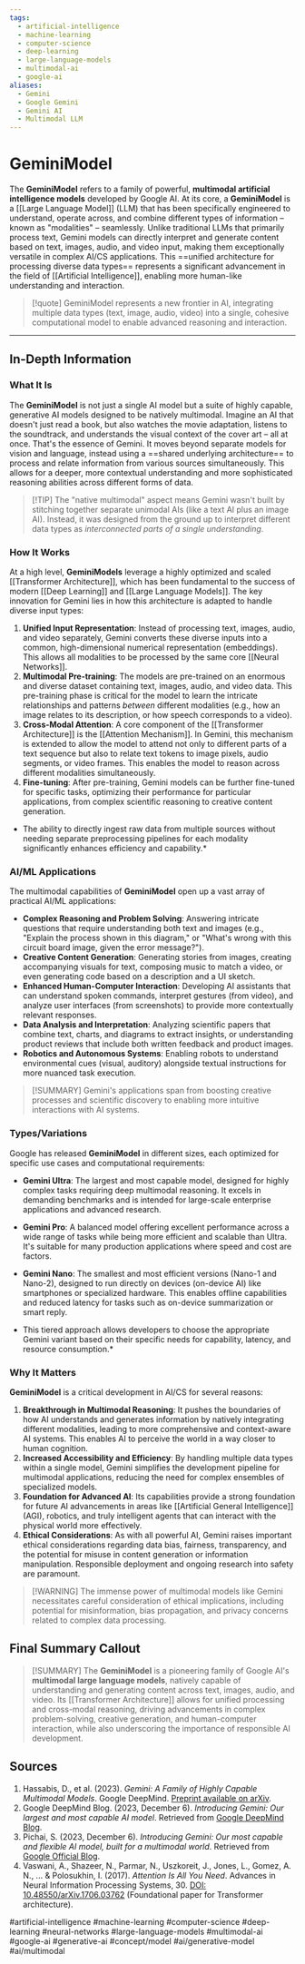 ```yaml
---
tags:
  - artificial-intelligence
  - machine-learning
  - computer-science
  - deep-learning
  - large-language-models
  - multimodal-ai
  - google-ai
aliases:
  - Gemini
  - Google Gemini
  - Gemini AI
  - Multimodal LLM
---
```


# GeminiModel

The **GeminiModel** refers to a family of powerful, **multimodal artificial intelligence models** developed by Google AI. At its core, a **GeminiModel** is a [[Large Language Model]] (LLM) that has been specifically engineered to understand, operate across, and combine different types of information – known as "modalities" – seamlessly. Unlike traditional LLMs that primarily process text, Gemini models can directly interpret and generate content based on text, images, audio, and video input, making them exceptionally versatile in complex AI/CS applications. This ==unified architecture for processing diverse data types== represents a significant advancement in the field of [[Artificial Intelligence]], enabling more human-like understanding and interaction.

> [!quote] GeminiModel represents a new frontier in AI, integrating multiple data types (text, image, audio, video) into a single, cohesive computational model to enable advanced reasoning and interaction.

---

## In-Depth Information

### What It Is

The **GeminiModel** is not just a single AI model but a suite of highly capable, generative AI models designed to be natively multimodal. Imagine an AI that doesn't just read a book, but also watches the movie adaptation, listens to the soundtrack, and understands the visual context of the cover art – all at once. That's the essence of Gemini. It moves beyond separate models for vision and language, instead using a ==shared underlying architecture== to process and relate information from various sources simultaneously. This allows for a deeper, more contextual understanding and more sophisticated reasoning abilities across different forms of data.

> [!TIP] The "native multimodal" aspect means Gemini wasn't built by stitching together separate unimodal AIs (like a text AI plus an image AI). Instead, it was designed from the ground up to interpret different data types as *interconnected parts of a single understanding*.

### How It Works

At a high level, **GeminiModels** leverage a highly optimized and scaled [[Transformer Architecture]], which has been fundamental to the success of modern [[Deep Learning]] and [[Large Language Models]]. The key innovation for Gemini lies in how this architecture is adapted to handle diverse input types:

1.  **Unified Input Representation**: Instead of processing text, images, audio, and video separately, Gemini converts these diverse inputs into a common, high-dimensional numerical representation (embeddings). This allows all modalities to be processed by the same core [[Neural Networks]].
2.  **Multimodal Pre-training**: The models are pre-trained on an enormous and diverse dataset containing text, images, audio, and video data. This pre-training phase is critical for the model to learn the intricate relationships and patterns *between* different modalities (e.g., how an image relates to its description, or how speech corresponds to a video).
3.  **Cross-Modal Attention**: A core component of the [[Transformer Architecture]] is the [[Attention Mechanism]]. In Gemini, this mechanism is extended to allow the model to attend not only to different parts of a text sequence but also to relate text tokens to image pixels, audio segments, or video frames. This enables the model to reason across different modalities simultaneously.
4.  **Fine-tuning**: After pre-training, Gemini models can be further fine-tuned for specific tasks, optimizing their performance for particular applications, from complex scientific reasoning to creative content generation.

*   The ability to directly ingest raw data from multiple sources without needing separate preprocessing pipelines for each modality significantly enhances efficiency and capability.*

### AI/ML Applications

The multimodal capabilities of **GeminiModel** open up a vast array of practical AI/ML applications:

*   **Complex Reasoning and Problem Solving**: Answering intricate questions that require understanding both text and images (e.g., "Explain the process shown in this diagram," or "What's wrong with this circuit board image, given the error message?").
*   **Creative Content Generation**: Generating stories from images, creating accompanying visuals for text, composing music to match a video, or even generating code based on a description and a UI sketch.
*   **Enhanced Human-Computer Interaction**: Developing AI assistants that can understand spoken commands, interpret gestures (from video), and analyze user interfaces (from screenshots) to provide more contextually relevant responses.
*   **Data Analysis and Interpretation**: Analyzing scientific papers that combine text, charts, and diagrams to extract insights, or understanding product reviews that include both written feedback and product images.
*   **Robotics and Autonomous Systems**: Enabling robots to understand environmental cues (visual, auditory) alongside textual instructions for more nuanced task execution.

> [!SUMMARY] Gemini's applications span from boosting creative processes and scientific discovery to enabling more intuitive interactions with AI systems.

### Types/Variations

Google has released **GeminiModel** in different sizes, each optimized for specific use cases and computational requirements:

*   **Gemini Ultra**: The largest and most capable model, designed for highly complex tasks requiring deep multimodal reasoning. It excels in demanding benchmarks and is intended for large-scale enterprise applications and advanced research.
*   **Gemini Pro**: A balanced model offering excellent performance across a wide range of tasks while being more efficient and scalable than Ultra. It's suitable for many production applications where speed and cost are factors.
*   **Gemini Nano**: The smallest and most efficient versions (Nano-1 and Nano-2), designed to run directly on devices (on-device AI) like smartphones or specialized hardware. This enables offline capabilities and reduced latency for tasks such as on-device summarization or smart reply.

*   This tiered approach allows developers to choose the appropriate Gemini variant based on their specific needs for capability, latency, and resource consumption.*

### Why It Matters

**GeminiModel** is a critical development in AI/CS for several reasons:

1.  **Breakthrough in Multimodal Reasoning**: It pushes the boundaries of how AI understands and generates information by natively integrating different modalities, leading to more comprehensive and context-aware AI systems. This enables AI to perceive the world in a way closer to human cognition.
2.  **Increased Accessibility and Efficiency**: By handling multiple data types within a single model, Gemini simplifies the development pipeline for multimodal applications, reducing the need for complex ensembles of specialized models.
3.  **Foundation for Advanced AI**: Its capabilities provide a strong foundation for future AI advancements in areas like [[Artificial General Intelligence]] (AGI), robotics, and truly intelligent agents that can interact with the physical world more effectively.
4.  **Ethical Considerations**: As with all powerful AI, Gemini raises important ethical considerations regarding data bias, fairness, transparency, and the potential for misuse in content generation or information manipulation. Responsible deployment and ongoing research into safety are paramount.

> [!WARNING] The immense power of multimodal models like Gemini necessitates careful consideration of ethical implications, including potential for misinformation, bias propagation, and privacy concerns related to complex data processing.

## Final Summary Callout

> [!SUMMARY] The **GeminiModel** is a pioneering family of Google AI's **multimodal large language models**, natively capable of understanding and generating content across text, images, audio, and video. Its [[Transformer Architecture]] allows for unified processing and cross-modal reasoning, driving advancements in complex problem-solving, creative generation, and human-computer interaction, while also underscoring the importance of responsible AI development.

## Sources

1.  Hassabis, D., et al. (2023). *Gemini: A Family of Highly Capable Multimodal Models*. Google DeepMind. [Preprint available on arXiv](https://arxiv.org/abs/2312.11805).
2.  Google DeepMind Blog. (2023, December 6). *Introducing Gemini: Our largest and most capable AI model*. Retrieved from [Google DeepMind Blog](https://deepmind.google/technologies/gemini/).
3.  Pichai, S. (2023, December 6). *Introducing Gemini: Our most capable and flexible AI model, built for a multimodal world*. Retrieved from [Google Official Blog](https://blog.google/technology/ai/google-gemini-ai/).
4.  Vaswani, A., Shazeer, N., Parmar, N., Uszkoreit, J., Jones, L., Gomez, A. N., ... & Polosukhin, I. (2017). *Attention Is All You Need*. Advances in Neural Information Processing Systems, 30. [DOI: 10.48550/arXiv.1706.03762](https://doi.org/10.48550/arXiv.1706.03762) (Foundational paper for Transformer architecture).

#artificial-intelligence #machine-learning #computer-science #deep-learning #neural-networks #large-language-models #multimodal-ai #google-ai #generative-ai #concept/model #ai/generative-model #ai/multimodal